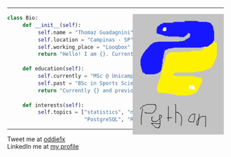 
---

<img src="https://github.com/ThomazGR/ThomazGR/blob/main/python.png"
     alt="python_hand_made"
     style="margin-top:0px;"
     height="280px"
     align="right" />

```python
class Bio:
     def __init__(self):
          self.name = "Thomaz Guadagnini"
          self.location = "Campinas - SP"
          self.working_place = "Looqbox"
          return "Hello! I am {}. Currently located in {} and working at {}".format(self.name, self.location, self.working_place)
     
     def education(self):
          self.currently = "MSc @ Unicamp"
          self.past = "BSc in Sports Sciences @ Unicamp"
          return "Currently {} and previously {}".format(self.currently, self.past)
     
     def interests(self):
          self.topics = ["statistics", "nafld", "SQL", "Big Query", "GCP",
                         "PostgreSQL", "R lang", "Python", "bioinformatics"]
```
---
Tweet me at [oddie1x](https://www.twitter.com/oddie1x)<br>
LinkedIn me at [my profile](https://www.linkedin.com/thomazgr)<br>
